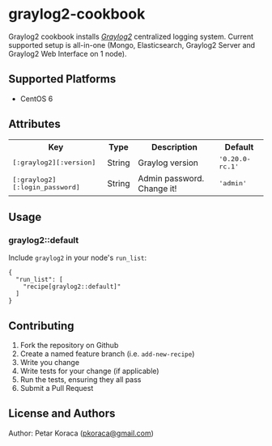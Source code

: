 # graylog2-cookbook

Graylog2 cookbook installs [_Graylog2_](http://www.graylog2.org) centralized logging system. Current supported setup is all-in-one (Mongo, Elasticsearch, Graylog2 Server and Graylog2 Web Interface on 1 node).

## Supported Platforms

- CentOS 6

## Attributes

<table>
  <tr>
    <th>Key</th>
    <th>Type</th>
    <th>Description</th>
    <th>Default</th>
  </tr>
  <tr>
    <td><tt>[:graylog2][:version]</tt></td>
    <td>String</td>
    <td>Graylog version</td>
    <td><tt>'0.20.0-rc.1'</tt></td>
  </tr>
    <tr>
    <td><tt>[:graylog2][:login_password]</tt></td>
    <td>String</td>
    <td>Admin password. Change it!</td>
    <td><tt>'admin'</tt></td>
</tr>
</table>

## Usage

### graylog2::default

Include `graylog2` in your node's `run_list`:

```
{
  "run_list": [
    "recipe[graylog2::default]"
  ]
}
```

## Contributing

1. Fork the repository on Github
2. Create a named feature branch (i.e. `add-new-recipe`)
3. Write you change
4. Write tests for your change (if applicable)
5. Run the tests, ensuring they all pass
6. Submit a Pull Request

## License and Authors

Author: Petar Koraca (pkoraca@gmail.com)
